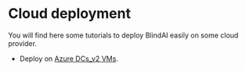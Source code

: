 # Cloud deployment

You will find here some tutorials to deploy BlindAI easily on some cloud provider.&#x20;

* Deploy on [Azure DCs\_v2 VMs](azure-dcsv2.md).
